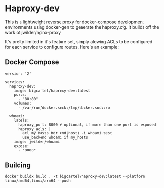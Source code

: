 # Haproxy-dev

This is a lightweight reverse proxy for docker-compose development environments using docker-gen to generate the haproxy.cfg. It builds off the work of jwilder/nginx-proxy

It's pretty limited in it's feature set, simply alowing ACLs to be configured for each service to configure routes. Here's an example:

## Docker Compose
```
version: '2'

services:
  haproxy-dev:
    image: bigcartel/haproxy-dev:latest
    ports:
      - "80:80"
    volumes:
      - /var/run/docker.sock:/tmp/docker.sock:ro

  whoami:
    labels:
      haproxy_port: 8000 # optional, if more than one port is exposed
      haproxy_acls: |
        acl my_hosts hdr_end(host) -i whoami.test
        use_backend whoami if my_hosts
    image: jwilder/whoami
    expose:
      - "8000"
```

## Building
`docker buildx build . -t bigcartel/haproxy-dev:latest --platform linux/amd64,linux/arm64 --push`
